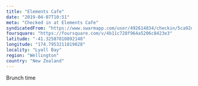 ```yaml
---
title: "Elements Cafe"
date: "2019-04-07T10:51"
meta: "Checked in at Elements Cafe"
syndicatedFrom: "https://www.swarmapp.com/user/492614834/checkin/5ca92d7abfc6d0002c9c49d6"
foursquare: "https://foursquare.com/v/4b11c728f964a5206c8423e3"
latitude: "-41.32587810892148"
longitude: "174.7953211819828"
locality: "Lyall Bay"
region: "Wellington"
country: "New Zealand"
---
```

Brunch time
